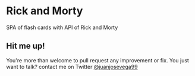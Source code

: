 # Rick and Morty
SPA of flash cards with API of Rick and Morty

## Hit me up!
You're more than welcome to pull request any improvement or fix. You just want to talk? contact me on Twitter [@juanjosevega99](https://twitter.com/juanjosevega99)
